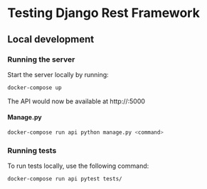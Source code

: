 # Testing Django Rest Framework

## Local development

### Running the server

Start the server locally by running:

```bash
docker-compose up
```

The API would now be available at http://<your-docker-ip-or-address>:5000 

#### Manage.py

```bash
docker-compose run api python manage.py <command>
```

### Running tests

To run tests locally, use the following command:

```bash
docker-compose run api pytest tests/
```


